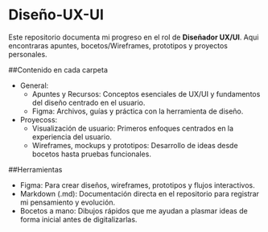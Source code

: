 # Diseño-UX-UI
Este repositorio documenta mi progreso en el rol de **Diseñador UX/UI**. Aqui encontraras apuntes, bocetos/Wireframes, prototipos y proyectos personales.

##Contenido en cada carpeta
- General:
  - Apuntes y Recursos: Conceptos esenciales de UX/UI y fundamentos del diseño centrado en el usuario.
  - Figma: Archivos, guías y práctica con la herramienta de diseño. 
- Proyecoss: 
  - Visualización de usuario: Primeros enfoques centrados en la experiencia del usuario.  
  - Wireframes, mockups y prototipos: Desarrollo de ideas desde bocetos hasta pruebas funcionales.  

##Herramientas
- Figma: Para crear diseños, wireframes, prototipos y flujos interactivos.  
- Markdown (.md): Documentación directa en el repositorio para registrar mi pensamiento y evolución.  
- Bocetos a mano: Dibujos rápidos que me ayudan a plasmar ideas de forma inicial antes de digitalizarlas.  
